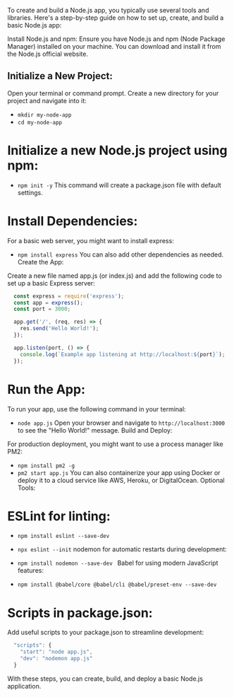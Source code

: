 To create and build a Node.js app, you typically use several tools and libraries. Here's a step-by-step guide on how to set up, create, and build a basic Node.js app:

Install Node.js and npm: Ensure you have Node.js and npm (Node Package Manager) installed on your machine. You can download and install it from the Node.js official website.

## Initialize a New Project:

Open your terminal or command prompt.
Create a new directory for your project and navigate into it:
- ` mkdir my-node-app `
- ` cd my-node-app `
# Initialize a new Node.js project using npm:

- ` npm init -y `
This command will create a package.json file with default settings.

# Install Dependencies:

For a basic web server, you might want to install express:

- ` npm install express `
You can also add other dependencies as needed.
Create the App:

Create a new file named app.js (or index.js) and add the following code to set up a basic Express server:

```js
  const express = require('express');
  const app = express();
  const port = 3000;

  app.get('/', (req, res) => {
    res.send('Hello World!');
  });

  app.listen(port, () => {
    console.log(`Example app listening at http://localhost:${port}`);
  });
```
# Run the App:

To run your app, use the following command in your terminal:

- `node app.js`
Open your browser and navigate to `http://localhost:3000` to see the "Hello World!" message.
Build and Deploy:

For production deployment, you might want to use a process manager like PM2:

- ` npm install pm2 -g `
- ` pm2 start app.js `
You can also containerize your app using Docker or deploy it to a cloud service like AWS, Heroku, or DigitalOcean.
Optional Tools:

# ESLint for linting:

- ` npm install eslint --save-dev `
- ` npx eslint --init `
nodemon for automatic restarts during development:

- `npm install nodemon --save-dev `
Babel for using modern JavaScript features:

- ` npm install @babel/core @babel/cli @babel/preset-env --save-dev `

# Scripts in package.json:

Add useful scripts to your package.json to streamline development:

```js
  "scripts": {
    "start": "node app.js",
    "dev": "nodemon app.js"
  } 
```

With these steps, you can create, build, and deploy a basic Node.js application.